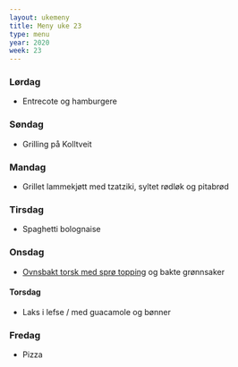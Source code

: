 ```yaml
---
layout: ukemeny
title: Meny uke 23
type: menu
year: 2020
week: 23
---
```


### Lørdag

- Entrecote og hamburgere

### Søndag

- Grilling på Kolltveit

### Mandag

- Grillet lammekjøtt med tzatziki, syltet rødløk og pitabrød

### Tirsdag

- Spaghetti bolognaise

### Onsdag

- [Ovnsbakt torsk med sprø topping](https://www.godt.no/#!/oppskrift/8246/ovnsbakt-torsk-med-sproe-topping-kapers-og-sitronsmoer) og bakte grønnsaker

#### Torsdag

- Laks i lefse / med guacamole og bønner

### Fredag

- Pizza

